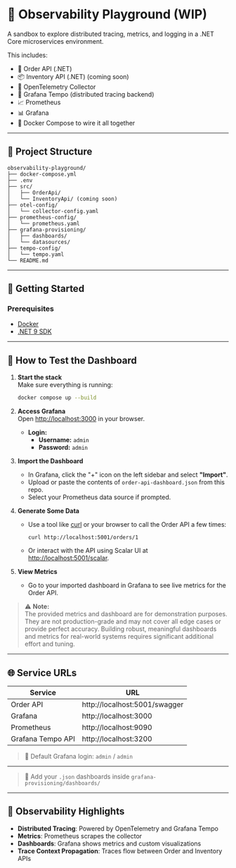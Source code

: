 # 🧪 Observability Playground (WIP)

A sandbox to explore distributed tracing, metrics, and logging in a .NET Core microservices environment.

This includes:
- 🛒 Order API (.NET)
- 📦 Inventory API (.NET) (coming soon)
- 📡 OpenTelemetry Collector
- 🧵 Grafana Tempo (distributed tracing backend)
- 📈 Prometheus
- 📊 Grafana
- 🐳 Docker Compose to wire it all together

---

## 📁 Project Structure

```
observability-playground/
├── docker-compose.yml
├── .env
├── src/
│   ├── OrderApi/
│   └── InventoryApi/ (coming soon)
├── otel-config/
│   └── collector-config.yaml
├── prometheus-config/
│   └── prometheus.yaml
├── grafana-provisioning/
│   ├── dashboards/
│   └── datasources/
├── tempo-config/
│   └── tempo.yaml
└── README.md
```

---

## 🚀 Getting Started

### Prerequisites

- [Docker](https://www.docker.com/)
- [.NET 9 SDK](https://dotnet.microsoft.com/)

---

## 🧪 How to Test the Dashboard

1. **Start the stack**  
   Make sure everything is running:
   ```bash
   docker compose up --build
   ```

2. **Access Grafana**  
   Open [http://localhost:3000](http://localhost:3000) in your browser.  
   - **Login:**  
     - **Username:** `admin`  
     - **Password:** `admin`

3. **Import the Dashboard**  
   - In Grafana, click the "+" icon on the left sidebar and select **"Import"**.
   - Upload or paste the contents of `order-api-dashboard.json` from this repo.
   - Select your Prometheus data source if prompted.

4. **Generate Some Data**  
   - Use a tool like [curl](https://curl.se/) or your browser to call the Order API a few times:  
     ```
     curl http://localhost:5001/orders/1
     ```
   - Or interact with the API using Scalar UI at [http://localhost:5001/scalar](http://localhost:5001/scalar).

5. **View Metrics**  
   - Go to your imported dashboard in Grafana to see live metrics for the Order API.

> ⚠️ **Note:**  
> The provided metrics and dashboard are for demonstration purposes. They are not production-grade and may not cover all edge cases or provide perfect accuracy. Building robust, meaningful dashboards and metrics for real-world systems requires significant additional effort and tuning.

---

## 🌐 Service URLs

| Service           | URL                                  |
|-------------------|--------------------------------------|
| Order API         | http://localhost:5001/swagger        |       |
| Grafana           | http://localhost:3000                |
| Prometheus        | http://localhost:9090                |
| Grafana Tempo API | http://localhost:3200                |

> 🧑 Default Grafana login: `admin` / `admin`

---

> 📝 Add your `.json` dashboards inside `grafana-provisioning/dashboards/`

---

## 🧪 Observability Highlights

- **Distributed Tracing**: Powered by OpenTelemetry and Grafana Tempo
- **Metrics**: Prometheus scrapes the collector
- **Dashboards**: Grafana shows metrics and custom visualizations
- **Trace Context Propagation**: Traces flow between Order and Inventory APIs